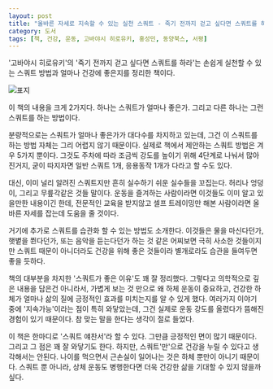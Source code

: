 ```yaml
---
layout: post
title: "올바른 자세로 지속할 수 있는 실천 스쿼트 - 죽기 전까지 걷고 싶다면 스쿼트를 하라"
category: 도서
tags: [책, 건강, 운동, 고바야시 히로유키, 홍성민, 동양북스, 서평]
---
```


'고바야시 히로유키'의
'죽기 전까지 걷고 싶다면 스쿼트를 하라'는
손쉽게 실천할 수 있는 스쿼트 방법과
얼마나 건강에 좋은지를 정리한 책이다.

![표지](https://lh3.googleusercontent.com/YQHCuMCybxmRFLuZKaZkm3dIdIB5d8Tm_bQaQoZPWMMYqWjzMbULlDLJUTiGM0dVpvR1Wd1zDFZ6ow=s480)

이 책의 내용을 크게 2가지다.
하나는 스쿼트가 얼마나 좋은가.
그리고 다른 하나는 그런 스쿼트를 하는 방법이다.

분량적으로는 스쿼트가 얼마나 좋은가가 대다수를 차지하고 있는데,
그건 이 스쿼트를 하는 방법 자체는 그리 어렵지 않기 때문이다.
실제로 책에서 제안하는 스쿼트 방법은 겨우 5가지 뿐이다.
그것도 주차에 따라 조금씩 강도를 높이기 위해 4단계로 나눠서 많아진거지,
굳이 따지자면 일반 스쿼트 1개, 응용동작 1개가 다라고 할 수도 있다.

대신, 이미 널리 알려진 스쿼트지만 흔히 실수하기 쉬운 실수들을 꼬집는다.
허리나 엉덩이, 그리고 무릎각같은 것들 말이다.
운동을 즐겨하는 사람이라면 이것들도 이미 알고 있을만한 내용이긴 한데,
전문적인 교육을 받지않고 셀프 트레이밍만 해본 사람이라면
올바른 자세를 잡는데 도움을 줄 것이다.

거기에 추가로 스쿼트를 습관화 할 수 있는 방법도 소개한다.
이것들은 물을 마신다던가, 햇볕을 쬔다던가, 또는 음악을 듣는다던가 하는 것 같은 어찌보면 극히 사소한 것들이지만
스쿼트 때문이 아니더라도 건강을 위해 좋은 것들이라
별개로라도 습관을 들여두면 좋을 듯하다.

책의 대부분을 차지한 '스쿼트가 좋은 이유'도 꽤 잘 정리했다.
그렇다고 의학적으로 깊은 내용을 담은건 아니라서,
가볍게 보는 것 만으로
왜 하체 운동이 중요하고,
건강한 하체가 얼마나 삶의 질에 긍정적인 효과를 미치는지를 알 수 있게 했다.
여러가지 이야기 중에 '지속가능'이라는 점이 특히 와닿았는데,
그건 실제로 운동 강도를 올렸다가 뜸해진 경험이 있기 때문이다.
참 맞는 말을 한다는 생각이 절로 들었다.

이 책은 한마디로 '스쿼트 얘찬서'라 할 수 있다.
그만큼 긍정적인 면이 많기 때문이다.
그리고 그 점은 꽤 잘 와닿기도 한다.
하지만, 스쿼트'만'으로 건강을 누릴 수 있다고 생각해서는 안된다.
나이를 먹으면서 근손실이 일어나는 것은 하체 뿐만이 아니기 때문이다.
스쿼트 뿐 아니라, 상체 운동도 병행한다면 더욱 건강한 삶을 기대할 수 있지 않을까 싶다.
